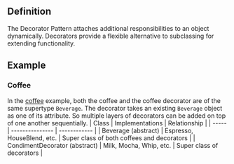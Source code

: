## Definition 
The Decorator Pattern attaches additional responsibilities 
to an object dynamically. Decorators provide a flexible 
alternative to subclassing for extending functionality.

## Example

### Coffee
In the [coffee](../head-first-design-patterns/src/main/java/headfirst/designpatterns/decorator/starbuzz)
example, both the coffee and the coffee
decorator are of the same supertype `Beverage`. The decorator 
takes an existing `Beverage` object as one of its attribute. 
So multiple layers of decorators can be added on top of one 
another sequentially. 
| Class | Implementations | Relationship |
| ----- | --------------- | ------------ |
| Beverage (abstract) | Espresso, HouseBlend, etc. | Super class of both coffees and decorators |
| CondimentDecorator (abstract) | Milk, Mocha, Whip, etc. | Super class of decorators | 
